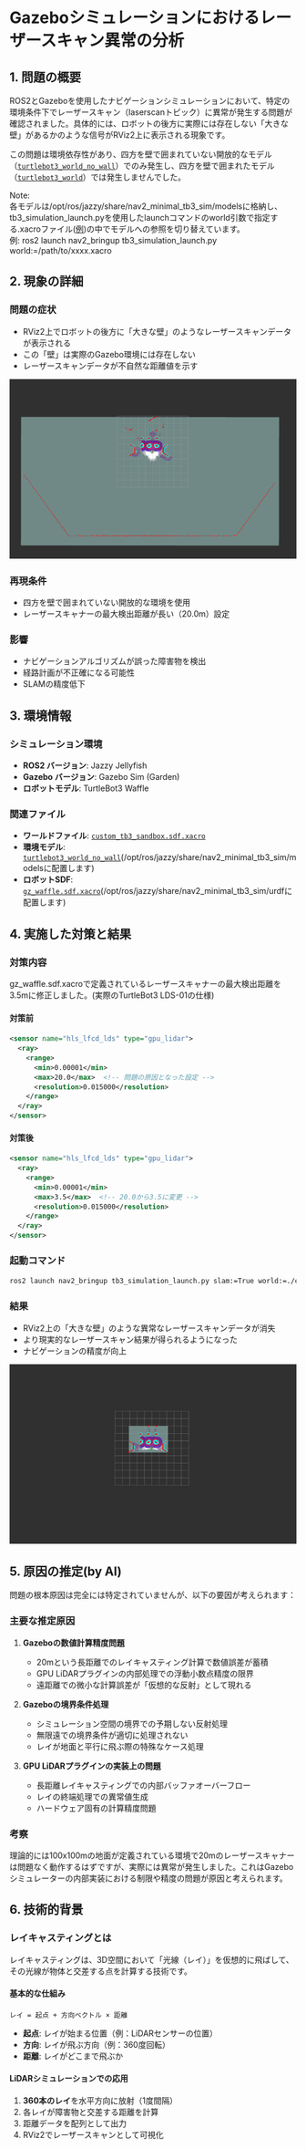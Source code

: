 # Gazeboシミュレーションにおけるレーザースキャン異常の分析

## 1. 問題の概要

ROS2とGazeboを使用したナビゲーションシミュレーションにおいて、特定の環境条件下でレーザースキャン（laserscanトピック）に異常が発生する問題が確認されました。具体的には、ロボットの後方に実際には存在しない「大きな壁」があるかのような信号がRViz2上に表示される現象です。

この問題は環境依存性があり、四方を壁で囲まれていない開放的なモデル（[`turtlebot3_world_no_wall`](ref/turtlebot3_world_no_wall)）でのみ発生し、四方を壁で囲まれたモデル（[`turtlebot3_world`](ref/turtlebot3_world)）では発生しませんでした。

Note:<br>
各モデルは/opt/ros/jazzy/share/nav2_minimal_tb3_sim/modelsに格納し、<br>
tb3_simulation_launch.pyを使用したlaunchコマンドのworld引数で指定する.xacroファイル([例](ref/custom_tb3_sandbox.sdf.xacro))の中でモデルへの参照を切り替えています。<br>
例: ros2 launch nav2_bringup tb3_simulation_launch.py world:=/path/to/xxxx.xacro

## 2. 現象の詳細

### 問題の症状
- RViz2上でロボットの後方に「大きな壁」のようなレーザースキャンデータが表示される
- この「壁」は実際のGazebo環境には存在しない
- レーザースキャンデータが不自然な距離値を示す

![問題発生時のRViz2画面](ref/rviz2_ng_800x500.png)

### 再現条件
- 四方を壁で囲まれていない開放的な環境を使用
- レーザースキャナーの最大検出距離が長い（20.0m）設定

### 影響
- ナビゲーションアルゴリズムが誤った障害物を検出
- 経路計画が不正確になる可能性
- SLAMの精度低下

## 3. 環境情報

### シミュレーション環境
- **ROS2 バージョン**: Jazzy Jellyfish
- **Gazebo バージョン**: Gazebo Sim (Garden)
- **ロボットモデル**: TurtleBot3 Waffle

### 関連ファイル
- **ワールドファイル**: [`custom_tb3_sandbox.sdf.xacro`](ref/custom_tb3_sandbox.sdf.xacro)
- **環境モデル**: [`turtlebot3_world_no_wall`](ref/turtlebot3_world_no_wall/)(/opt/ros/jazzy/share/nav2_minimal_tb3_sim/modelsに配置します)
- **ロボットSDF**: [`gz_waffle.sdf.xacro`](ref/gz_waffle.sdf.xacro)(/opt/ros/jazzy/share/nav2_minimal_tb3_sim/urdfに配置します)

## 4. 実施した対策と結果

### 対策内容
gz_waffle.sdf.xacroで定義されているレーザースキャナーの最大検出距離を3.5mに修正しました。(実際のTurtleBot3 LDS-01の仕様)

#### 対策前
```xml
<sensor name="hls_lfcd_lds" type="gpu_lidar">
  <ray>
    <range>
      <min>0.00001</min>
      <max>20.0</max>  <!-- 問題の原因となった設定 -->
      <resolution>0.015000</resolution>
    </range>
  </ray>
</sensor>
```

#### 対策後
```xml
<sensor name="hls_lfcd_lds" type="gpu_lidar">
  <ray>
    <range>
      <min>0.00001</min>
      <max>3.5</max>  <!-- 20.0から3.5に変更 -->
      <resolution>0.015000</resolution>
    </range>
  </ray>
</sensor>
```

### 起動コマンド
```bash
ros2 launch nav2_bringup tb3_simulation_launch.py slam:=True world:=./custom_tb3_sandbox.sdf.xacro
```

### 結果
- RViz2上の「大きな壁」のような異常なレーザースキャンデータが消失
- より現実的なレーザースキャン結果が得られるようになった
- ナビゲーションの精度が向上

![対策後のRViz2画面](ref/rviz2_ok_800x500.png)

## 5. 原因の推定(by AI)

問題の根本原因は完全には特定されていませんが、以下の要因が考えられます：

### 主要な推定原因
1. **Gazeboの数値計算精度問題**
   - 20mという長距離でのレイキャスティング計算で数値誤差が蓄積
   - GPU LiDARプラグインの内部処理での浮動小数点精度の限界
   - 遠距離での微小な計算誤差が「仮想的な反射」として現れる

2. **Gazeboの境界条件処理**
   - シミュレーション空間の境界での予期しない反射処理
   - 無限遠での境界条件が適切に処理されない
   - レイが地面と平行に飛ぶ際の特殊なケース処理

3. **GPU LiDARプラグインの実装上の問題**
   - 長距離レイキャスティングでの内部バッファオーバーフロー
   - レイの終端処理での異常値生成
   - ハードウェア固有の計算精度問題

### 考察
理論的には100x100mの地面が定義されている環境で20mのレーザースキャナーは問題なく動作するはずですが、実際には異常が発生しました。これはGazeboシミュレーターの内部実装における制限や精度の問題が原因と考えられます。

## 6. 技術的背景

### レイキャスティングとは
レイキャスティングは、3D空間において「光線（レイ）」を仮想的に飛ばして、その光線が物体と交差する点を計算する技術です。

#### 基本的な仕組み
```
レイ = 起点 + 方向ベクトル × 距離
```
- **起点**: レイが始まる位置（例：LiDARセンサーの位置）
- **方向**: レイが飛ぶ方向（例：360度回転）
- **距離**: レイがどこまで飛ぶか

#### LiDARシミュレーションでの応用
1. **360本のレイ**を水平方向に放射（1度間隔）
2. 各レイが障害物と交差する距離を計算
3. 距離データを配列として出力
4. RViz2でレーザースキャンとして可視化
